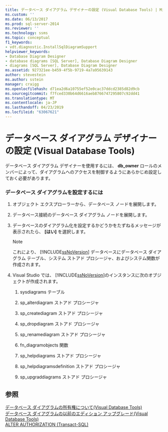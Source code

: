 ```yaml
---
title: データベース ダイアグラム デザイナーの設定 (Visual Database Tools) | Microsoft Docs
ms.custom: ''
ms.date: 06/13/2017
ms.prod: sql-server-2014
ms.reviewer: ''
ms.technology: ssms
ms.topic: conceptual
f1_keywords:
- vdt.diagnostic.InstallSqlDiagramSupport
helpviewer_keywords:
- Database Diagram Designer
- database diagrams [SQL Server], Database Diagram Designer
- diagrams [SQL Server], Database Diagram Designer
ms.assetid: 927321ee-b459-4f5b-9719-4a7a95639143
author: stevestein
ms.author: sstein
manager: craigg
ms.openlocfilehash: d71ea2d6a10755ef52e0cac37ddcd2385d82d9cb
ms.sourcegitcommit: f7fced330b64d6616aeb8766747295807c92dd41
ms.translationtype: MT
ms.contentlocale: ja-JP
ms.lasthandoff: 04/23/2019
ms.locfileid: "63067621"
---
```

# <a name="set-up-database-diagram-designer-visual-database-tools"></a>データベース ダイアグラム デザイナーの設定 (Visual Database Tools)
  データベース ダイアグラム デザイナーを使用するには、 **db_owner** ロールのメンバーによって、ダイアグラムへのアクセスを制御するようにあらかじめ設定しておく必要があります。  
  
### <a name="to-set-up-database-diagramming"></a>データベース ダイアグラムを設定するには  
  
1.  オブジェクト エクスプローラーから、データベース ノードを展開します。  
  
2.  データベース接続のデータベース ダイアグラム ノードを展開します。  
  
3.  データベースのダイアグラム化を設定するかどうかをたずねるメッセージが表示されたら、 **[はい]** を選択します。  
  
    > [!NOTE]  
    >  これにより、 [!INCLUDE[ssNoVersion](../../includes/ssnoversion-md.md)] データベースにデータベース ダイアグラム テーブル、システム ストアド プロシージャ、およびシステム関数が作成されます。  
  
4.  Visual Studio では、 [!INCLUDE[ssNoVersion](../../includes/ssnoversion-md.md)]のインスタンスに次のオブジェクトが作成されます。  
  
    1.  sysdiagrams テーブル  
  
    2.  sp_alterdiagram ストアド プロシージャ  
  
    3.  sp_creatediagram ストアド プロシージャ  
  
    4.  sp_dropdiagram ストアド プロシージャ  
  
    5.  sp_renamediagram ストアド プロシージャ  
  
    6.  fn_diagramobjects 関数  
  
    7.  sp_helpdiagrams ストアド プロシージャ  
  
    8.  sp_helpdiagramsdefinition ストアド プロシージャ  
  
    9. sp_upgraddiagrams ストアド プロシージャ  
  
## <a name="see-also"></a>参照  
 [データベース ダイアグラムの所有権について&#40;Visual Database Tools&#41;](visual-database-tools.md)   
 [データベース ダイアグラムの以前のエディション アップグレード&#40;Visual Database Tools&#41;](upgrade-database-diagrams-from-previous-editions-visual-database-tools.md)   
 [ALTER AUTHORIZATION &#40;Transact-SQL&#41;](/sql/t-sql/statements/alter-authorization-transact-sql)  
  
  
